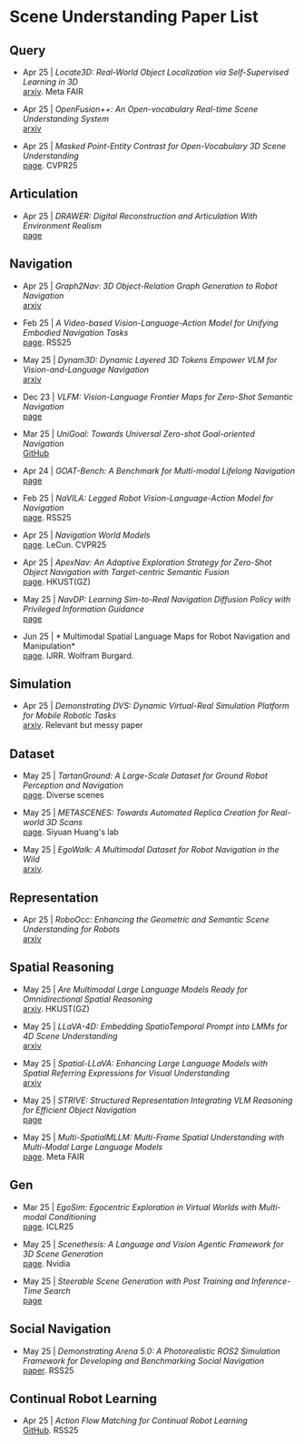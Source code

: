 # Scene Understanding Paper List

## Query

- Apr 25 | *Locate3D: Real-World Object Localization via Self-Supervised Learning in 3D*  
  [arxiv](https://arxiv.org/pdf/2504.14151). Meta FAIR

- Apr 25 | *OpenFusion++: An Open-vocabulary Real-time Scene Understanding System*  
  [arxiv](https://arxiv.org/pdf/2504.19266)

- Apr 25 | *Masked Point-Entity Contrast for Open-Vocabulary 3D Scene Understanding*  
  [page](https://mpec-3d.github.io/). CVPR25

## Articulation

- Apr 25 | *DRAWER: Digital Reconstruction and Articulation With Environment Realism*  
  [page](https://xiahongchi.github.io/DRAWER/)

## Navigation

- Apr 25 | *Graph2Nav: 3D Object-Relation Graph Generation to Robot Navigation*  
  [arxiv](https://arxiv.org/pdf/2504.16782)

- Feb 25 | *A Video-based Vision-Language-Action Model for Unifying Embodied Navigation Tasks*  
  [page](https://pku-epic.github.io/Uni-NaVid/). RSS25

- May 25 | *Dynam3D: Dynamic Layered 3D Tokens Empower VLM for Vision-and-Language Navigation*  
  [arxiv](https://arxiv.org/pdf/2505.11383)

- Dec 23 | *VLFM: Vision-Language Frontier Maps for Zero-Shot Semantic Navigation*  
  [page](https://naoki.io/portfolio/vlfm)

- Mar 25 | *UniGoal: Towards Universal Zero-shot Goal-oriented Navigation*  
  [GitHub](https://github.com/bagh2178/UniGoal?tab=readme-ov-file)

- Apr 24 | *GOAT-Bench: A Benchmark for Multi-modal Lifelong Navigation*  
  [page](https://mukulkhanna.github.io/goat-bench/)

- Feb 25 | *NaVILA: Legged Robot Vision-Language-Action Model for Navigation*  
  [page](https://navila-bot.github.io/). RSS25

- Apr 25 | *Navigation World Models*  
  [page](https://www.amirbar.net/nwm/). LeCun. CVPR25

- Apr 25 | *ApexNav: An Adaptive Exploration Strategy for Zero-Shot Object Navigation with Target-centric Semantic Fusion*  
  [page](https://robotics-star.com/ApexNav/). HKUST(GZ)

- May 25 | *NavDP: Learning Sim-to-Real Navigation Diffusion Policy with Privileged Information Guidance*  
  [page](https://wzcai99.github.io/navigation-diffusion-policy.github.io/)

- Jun 25 | * Multimodal Spatial Language Maps for Robot Navigation and Manipulation*  
  [page](https://mslmaps.github.io/). IJRR. Wolfram Burgard.

## Simulation

- Apr 25 | *Demonstrating DVS: Dynamic Virtual-Real Simulation Platform for Mobile Robotic Tasks*  
  [arxiv](https://arxiv.org/abs/2504.18944). Relevant but messy paper

## Dataset

- May 25 | *TartanGround: A Large-Scale Dataset for Ground Robot Perception and Navigation*  
  [page](https://tartanair.org/tartanground/). Diverse scenes

- May 25 | *METASCENES: Towards Automated Replica Creation for Real-world 3D Scans*  
  [page](https://meta-scenes.github.io/). Siyuan Huang's lab

- May 25 | *EgoWalk: A Multimodal Dataset for Robot Navigation in the Wild*  
  [arxiv](https://arxiv.org/pdf/2505.21282).

## Representation

- Apr 25 | *RoboOcc: Enhancing the Geometric and Semantic Scene Understanding for Robots*  
  [arxiv](https://arxiv.org/pdf/2504.14604)

## Spatial Reasoning

- May 25 | *Are Multimodal Large Language Models Ready for Omnidirectional Spatial Reasoning*  
  [arxiv](https://arxiv.org/pdf/2505.11907). HKUST(GZ)

- May 25 | *LLaVA-4D: Embedding SpatioTemporal Prompt into LMMs for 4D Scene Understanding*  
  [arxiv](https://arxiv.org/pdf/2505.12253)

- May 25 | *Spatial-LLaVA: Enhancing Large Language Models with Spatial Referring Expressions for Visual Understanding*  
  [arxiv](https://arxiv.org/pdf/2505.12194)

- May 25 | *STRIVE: Structured Representation Integrating VLM Reasoning for Efficient Object Navigation*  
  [page](https://zwandering.github.io/STRIVE.github.io/)

- May 25 | *Multi-SpatialMLLM: Multi-Frame Spatial Understanding with Multi-Modal Large Language Models*  
  [page](https://runsenxu.com/projects/Multi-SpatialMLLM/). Meta FAIR

## Gen

- Mar 25 | *EgoSim: Egocentric Exploration in Virtual Worlds with Multi-modal Conditioning*  
  [page](https://egosim.github.io/EgoSim/). ICLR25

- May 25 | *Scenethesis: A Language and Vision Agentic Framework for 3D Scene Generation*  
  [page](https://research.nvidia.com/labs/dir/scenethesis/). Nvidia

- May 25 | *Steerable Scene Generation with Post Training and Inference-Time Search*  
  [page](https://steerable-scene-generation.github.io/)

## Social Navigation

- May 25 | *Demonstrating Arena 5.0: A Photorealistic ROS2 Simulation Framework for Developing and Benchmarking Social Navigation*  
  [paper](https://www.roboticsproceedings.org/rss21/p092.pdf). RSS25

## Continual Robot Learning

- Apr 25 | *Action Flow Matching for Continual Robot Learning*  
  [GitHub](https://github.com/AlejandroMllo/action_flow_matching). RSS25

